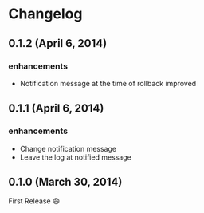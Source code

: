 # Changelog

## 0.1.2 (April 6, 2014)

### enhancements

* Notification message at the time of rollback improved

## 0.1.1 (April 6, 2014)

### enhancements

* Change notification message
* Leave the log at notified message

## 0.1.0 (March 30, 2014)

First Release :smile: